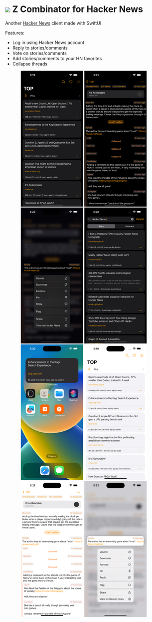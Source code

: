 # <img width="64" src="https://user-images.githubusercontent.com/7277662/183237692-5e8ff802-f2ce-4f5c-92fe-d4899b98d1c7.png"> Z Combinator for Hacker News

Another [Hacker News](https://news.ycombinator.com/) client made with SwiftUI.

Features:
- Log in using Hacker News account
- Reply to stories/comments
- Vote on stories/comments
- Add stories/comments to your HN favorites
- Collapse threads

<p align="center">
  <img width="200" alt="01" src="Resources/iphone.png">
  <img width="200" alt="03" src="Resources/iphone-2.png">
  <img width="200" alt="04" src="Resources/iphone-3.png">
  <img width="200" alt="05" src="Resources/iphone-4.png">
  <img width="200" alt="06" src="Resources/iphone-5.png">
  <img width="200" alt="08" src="Resources/iphone-6.png">
  <img width="200" alt="09" src="Resources/iphone-7.png">
  <img width="200" alt="10" src="Resources/iphone-8.png">
</p>


